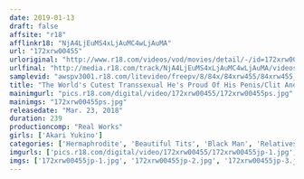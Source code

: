 ```yaml
---
date: 2019-01-13
draft: false
affsite: "r18"
afflinkr18: "NjA4LjEuMS4xLjAuMC4wLjAuMA"
url: "172xrw00455"
urloriginal: "http://www.r18.com/videos/vod/movies/detail/-/id=172xrw00455"
urlfinal: "http://media.r18.com/track/NjA4LjEuMS4xLjAuMC4wLjAuMA/videos/vod/movies/detail/-/id=172xrw00455"
samplevid: "awspv3001.r18.com/litevideo/freepv/8/84x/84xrw455/84xrw455_dmb_w.mp4"
title: "The World's Cutest Transsexual He's Proud Of His Penis/Clit And He's Using It To Fuck Anybody, Man Or Woman! 4 Hours Akari Yukino"
mainimgurl: "pics.r18.com/digital/video/172xrw00455/172xrw00455ps.jpg"
mainimgs: "172xrw00455ps.jpg"
releasedate: "Mar. 23, 2018"
duration: 239
productioncomp: "Real Works"
girls: ['Akari Yukino']
categories: ['Hermaphrodite', 'Beautiful Tits', 'Black Man', 'Relatives', 'Picking Up Girls', 'Shemale', 'Featured Actress', 'Creampie', 'Anal Play', 'Compilation']
imgurls: ['pics.r18.com/digital/video/172xrw00455/172xrw00455jp-1.jpg', 'pics.r18.com/digital/video/172xrw00455/172xrw00455jp-2.jpg', 'pics.r18.com/digital/video/172xrw00455/172xrw00455jp-3.jpg', 'pics.r18.com/digital/video/172xrw00455/172xrw00455jp-4.jpg', 'pics.r18.com/digital/video/172xrw00455/172xrw00455jp-5.jpg', 'pics.r18.com/digital/video/172xrw00455/172xrw00455jp-6.jpg', 'pics.r18.com/digital/video/172xrw00455/172xrw00455jp-7.jpg', 'pics.r18.com/digital/video/172xrw00455/172xrw00455jp-8.jpg', 'pics.r18.com/digital/video/172xrw00455/172xrw00455jp-9.jpg', 'pics.r18.com/digital/video/172xrw00455/172xrw00455jp-10.jpg', 'pics.r18.com/digital/video/172xrw00455/172xrw00455jp-11.jpg', 'pics.r18.com/digital/video/172xrw00455/172xrw00455jp-12.jpg', 'pics.r18.com/digital/video/172xrw00455/172xrw00455jp-13.jpg', 'pics.r18.com/digital/video/172xrw00455/172xrw00455jp-14.jpg', 'pics.r18.com/digital/video/172xrw00455/172xrw00455jp-15.jpg', 'pics.r18.com/digital/video/172xrw00455/172xrw00455jp-16.jpg', 'pics.r18.com/digital/video/172xrw00455/172xrw00455jp-17.jpg', 'pics.r18.com/digital/video/172xrw00455/172xrw00455jp-18.jpg', 'pics.r18.com/digital/video/172xrw00455/172xrw00455jp-19.jpg', 'pics.r18.com/digital/video/172xrw00455/172xrw00455jp-20.jpg']
imgs: ['172xrw00455jp-1.jpg', '172xrw00455jp-2.jpg', '172xrw00455jp-3.jpg', '172xrw00455jp-4.jpg', '172xrw00455jp-5.jpg', '172xrw00455jp-6.jpg', '172xrw00455jp-7.jpg', '172xrw00455jp-8.jpg', '172xrw00455jp-9.jpg', '172xrw00455jp-10.jpg', '172xrw00455jp-11.jpg', '172xrw00455jp-12.jpg', '172xrw00455jp-13.jpg', '172xrw00455jp-14.jpg', '172xrw00455jp-15.jpg', '172xrw00455jp-16.jpg', '172xrw00455jp-17.jpg', '172xrw00455jp-18.jpg', '172xrw00455jp-19.jpg', '172xrw00455jp-20.jpg']
---
```

